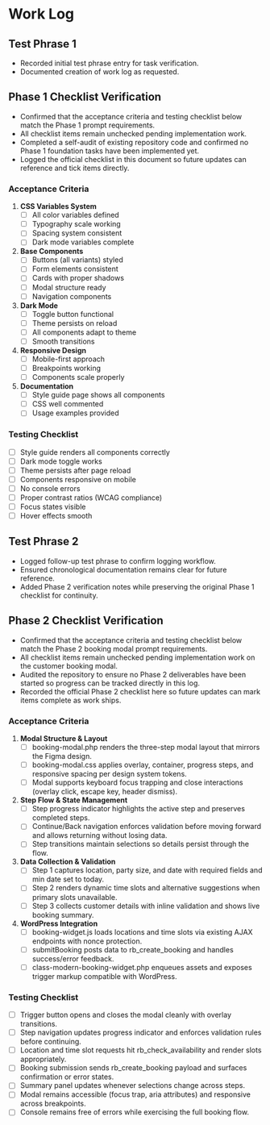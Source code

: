 # Work Log

## Test Phrase 1
- Recorded initial test phrase entry for task verification.
- Documented creation of work log as requested.

## Phase 1 Checklist Verification
- Confirmed that the acceptance criteria and testing checklist below match the Phase 1 prompt requirements.
- All checklist items remain unchecked pending implementation work.
- Completed a self-audit of existing repository code and confirmed no Phase 1 foundation tasks have been implemented yet.
- Logged the official checklist in this document so future updates can reference and tick items directly.

### Acceptance Criteria
1. **CSS Variables System**
   - [ ] All color variables defined
   - [ ] Typography scale working
   - [ ] Spacing system consistent
   - [ ] Dark mode variables complete

2. **Base Components**
   - [ ] Buttons (all variants) styled
   - [ ] Form elements consistent
   - [ ] Cards with proper shadows
   - [ ] Modal structure ready
   - [ ] Navigation components

3. **Dark Mode**
   - [ ] Toggle button functional
   - [ ] Theme persists on reload
   - [ ] All components adapt to theme
   - [ ] Smooth transitions

4. **Responsive Design**
   - [ ] Mobile-first approach
   - [ ] Breakpoints working
   - [ ] Components scale properly

5. **Documentation**
   - [ ] Style guide page shows all components
   - [ ] CSS well commented
   - [ ] Usage examples provided

### Testing Checklist
- [ ] Style guide renders all components correctly
- [ ] Dark mode toggle works
- [ ] Theme persists after page reload
- [ ] Components responsive on mobile
- [ ] No console errors
- [ ] Proper contrast ratios (WCAG compliance)
- [ ] Focus states visible
- [ ] Hover effects smooth

## Test Phrase 2
- Logged follow-up test phrase to confirm logging workflow.
- Ensured chronological documentation remains clear for future reference.
- Added Phase 2 verification notes while preserving the original Phase 1 checklist for continuity.

## Phase 2 Checklist Verification
- Confirmed that the acceptance criteria and testing checklist below match the Phase 2 booking modal prompt requirements.
- All checklist items remain unchecked pending implementation work on the customer booking modal.
- Audited the repository to ensure no Phase 2 deliverables have been started so progress can be tracked directly in this log.
- Recorded the official Phase 2 checklist here so future updates can mark items complete as work ships.

### Acceptance Criteria
1. **Modal Structure & Layout**
   - [ ] booking-modal.php renders the three-step modal layout that mirrors the Figma design.
   - [ ] booking-modal.css applies overlay, container, progress steps, and responsive spacing per design system tokens.
   - [ ] Modal supports keyboard focus trapping and close interactions (overlay click, escape key, header dismiss).

2. **Step Flow & State Management**
   - [ ] Step progress indicator highlights the active step and preserves completed steps.
   - [ ] Continue/Back navigation enforces validation before moving forward and allows returning without losing data.
   - [ ] Step transitions maintain selections so details persist through the flow.

3. **Data Collection & Validation**
   - [ ] Step 1 captures location, party size, and date with required fields and min date set to today.
   - [ ] Step 2 renders dynamic time slots and alternative suggestions when primary slots unavailable.
   - [ ] Step 3 collects customer details with inline validation and shows live booking summary.

4. **WordPress Integration**
   - [ ] booking-widget.js loads locations and time slots via existing AJAX endpoints with nonce protection.
   - [ ] submitBooking posts data to rb_create_booking and handles success/error feedback.
   - [ ] class-modern-booking-widget.php enqueues assets and exposes trigger markup compatible with WordPress.

### Testing Checklist
- [ ] Trigger button opens and closes the modal cleanly with overlay transitions.
- [ ] Step navigation updates progress indicator and enforces validation rules before continuing.
- [ ] Location and time slot requests hit rb_check_availability and render slots appropriately.
- [ ] Booking submission sends rb_create_booking payload and surfaces confirmation or error states.
- [ ] Summary panel updates whenever selections change across steps.
- [ ] Modal remains accessible (focus trap, aria attributes) and responsive across breakpoints.
- [ ] Console remains free of errors while exercising the full booking flow.
